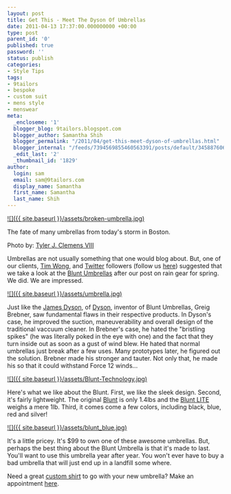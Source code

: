 ```yaml
---
layout: post
title: Get This - Meet The Dyson Of Umbrellas
date: 2011-04-13 17:37:00.000000000 +00:00
type: post
parent_id: '0'
published: true
password: ''
status: publish
categories:
- Style Tips
tags:
- 9tailors
- bespoke
- custom suit
- mens style
- menswear
meta:
  _encloseme: '1'
  blogger_blog: 9tailors.blogspot.com
  blogger_author: Samantha Shih
  blogger_permalink: "/2011/04/get-this-meet-dyson-of-umbrellas.html"
  blogger_internal: "/feeds/7394569855460563391/posts/default/345887606622562620"
  _edit_last: '2'
  _thumbnail_id: '1829'
author:
  login: sam
  email: sam@9tailors.com
  display_name: Samantha
  first_name: Samantha
  last_name: Shih
---
```

[![]({{ site.baseurl }}/assets/broken-umbrella.jpg)](http://www.randomn3ss.com/wp-content/uploads/2008/12/broken-umbrella.jpg)

The fate of many umbrellas from today's storm in Boston.

Photo by: [Tyler J. Clemens VIII](http://flickr.com/photos/78476250@N00/)

Umbrellas are not usually something that one would blog about. But, one of our clients, [Tim Wong](http://hellomynameistim.com/), and [Twitter](http://twitter.com/) followers (follow us [here](http://twitter.com/#%21/9tailors)) suggested that we take a look at the [Blunt Umbrellas](http://www.bluntumbrellas.com/select-your-country-region) after our post on rain gear for spring. We did. We are impressed.

[![]({{ site.baseurl }}/assets/umbrella.jpg)](http://www.bluntumbrellas.com/sites/default/files/imagecache/media_image_large/umbrella.jpg)

Just like the [James Dyson](http://www.dyson.com/insidedyson/article.asp?aID=jamesdyson&hf=0&js=), of [Dyson](http://www.dyson.com/), inventor of Blunt Umbrellas, Greig Brebner, saw fundamental flaws in their respective products. In Dyson's case, he improved the suction, maneuverability and overall design of the traditional vaccuum cleaner. In Brebner's case, he hated the "bristling spikes" (he was literally poked in the eye with one) and the fact that they turn inside out as soon as a gust of wind blew. He hated that normal umbrellas just break after a few uses. Many prototypes later, he figured out the solution. Brebner made his stronger and tauter. Not only that, he made his so that it could withstand Force 12 winds...

[![]({{ site.baseurl }}/assets/Blunt-Technology.jpg)](http://www.bluntumbrellas.com/sites/default/files/imagecache/media_image_large/Blunt-Technology.jpg)

Here's what we like about the Blunt. First, we like the sleek design. Second, it's fairly lightweight. The original [Blunt](http://www.bluntusa.com/products/blunt) is only 1.4lbs and the [Blunt LITE](http://www.bluntusa.com/products/blunt-lite) weighs a mere 1lb. Third, it comes come a few colors, including black, blue, red and silver!

[![]({{ site.baseurl }}/assets/blunt_blue.jpg)](http://www.bluntumbrellas.com/sites/default/files/imagecache/media_image_large/blunt_blue.jpg)

It's a little pricey. It's $99 to own one of these awesome umbrellas. But, perhaps the best thing about the Blunt Umbrella is that it's made to last. You'll want to use this umbrella year after year. You won't ever have to buy a bad umbrella that will just end up in a landfill some where.

Need a great [custom shirt](http://9tailors.com/) to go with your new umbrella? Make an appointment [here](https://spreadsheets.google.com/viewform?key=0Arw_UaSrhyAecEZBaHJUN2dWbXJDSmw5UHVIUWlUVkE&hl=en#gid=0).